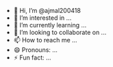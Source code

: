 - 👋 Hi, I’m @ajmal200418
- 👀 I’m interested in ...
- 🌱 I’m currently learning ...
- 💞️ I’m looking to collaborate on ...
- 📫 How to reach me ...
- 😄 Pronouns: ...
- ⚡ Fun fact: ...

<!---
ajmal200418/ajmal200418 is a ✨ special ✨ repository because its `README.md` (this file) appears on your GitHub profile.
You can click the Preview link to take a look at your changes.
--->
